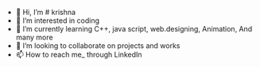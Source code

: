 - 👋 Hi, I’m # krishna
- 👻 I’m interested in coding 
- 🌱 I’m currently learning C++, java script, web.designing, Animation, And many more
- 💞️ I’m looking to collaborate on projects and works 
- 📫 How to reach me_ through LinkedIn 

<!---
Zoom10p/Zoom10p is a ✨ special ✨ repository because its `README.md` (this file) appears on your GitHub profile.
You can click the Preview link to take a look at your changes.
--->
